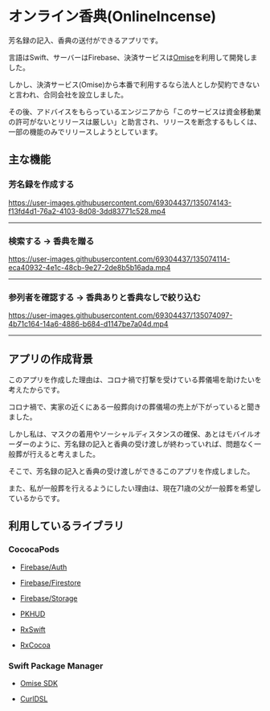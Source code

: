 # オンライン香典(OnlineIncense)
芳名録の記入、香典の送付ができるアプリです。

言語はSwift、サーバーはFirebase、決済サービスは[Omise](https://www.omise.co/)を利用して開発しました。

しかし、決済サービス(Omise)から本番で利用するなら法人としか契約できないと言われ、合同会社を設立しました。

その後、アドバイスをもらっているエンジニアから「このサービスは資金移動業の許可がないとリリースは厳しい」と助言され、リリースを断念するもしくは、一部の機能のみでリリースしようとしています。

## 主な機能

### 芳名録を作成する
https://user-images.githubusercontent.com/69304437/135074143-f13fd4d1-76a2-4103-8d08-3dd83771c528.mp4

---

### 検索する → 香典を贈る
https://user-images.githubusercontent.com/69304437/135074114-eca40932-4e1c-48cb-9e27-2de8b5b16ada.mp4

---

### 参列者を確認する → 香典ありと香典なしで絞り込む
https://user-images.githubusercontent.com/69304437/135074097-4b71c164-14a6-4886-b684-d1147be7a04d.mp4

---

## アプリの作成背景
このアプリを作成した理由は、コロナ禍で打撃を受けている葬儀場を助けたいを考えたからです。

コロナ禍で、実家の近くにある一般葬向けの葬儀場の売上が下がっていると聞きました。

しかし私は、マスクの着用やソーシャルディスタンスの確保、あとはモバイルオーダーのように、芳名録の記入と香典の受け渡しが終わっていれば、問題なく一般葬が行えると考えました。

そこで、芳名録の記入と香典の受け渡しができるこのアプリを作成しました。

また、私が一般葬を行えるようにしたい理由は、現在71歳の父が一般葬を希望しているからです。

## 利用しているライブラリ

### CococaPods
- [Firebase/Auth](https://github.com/firebase/firebase-ios-sdk)

- [Firebase/Firestore](https://github.com/firebase/firebase-ios-sdk)

- [Firebase/Storage](https://github.com/firebase/firebase-ios-sdk)

- [PKHUD](https://github.com/pkluz/PKHUD)

- [RxSwift](https://github.com/ReactiveX/RxSwift)

- [RxCocoa](https://github.com/ReactiveX/RxSwift)

### Swift Package Manager

- [Omise SDK](https://github.com/omise/omise-ios.git)

- [CurlDSL](https://github.com/zonble/CurlDSL)
